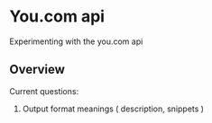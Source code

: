 # You.com api

Experimenting with the you.com api

## Overview

Current questions:
1.  Output format meanings ( description, snippets )
